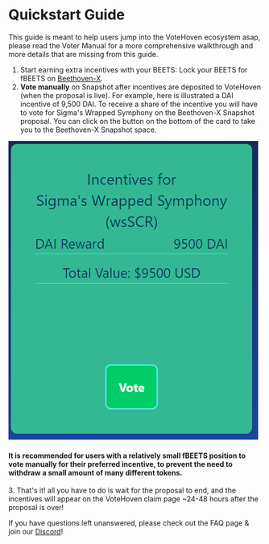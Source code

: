 # Quickstart Guide

This guide is meant to help users jump into the VoteHoven ecosystem asap, please read the Voter Manual for a more comprehensive walkthrough and more details that are missing from this guide.&#x20;



1. Start earning extra incentives with your BEETS: Lock your BEETS for fBEETS on [Beethoven-X](https://beets.fi/#/stake).
2. **Vote manually** on Snapshot after incentives are deposited to VoteHoven (when the proposal is live). For example, here is illustrated a DAI incentive of 9,500 DAI. To receive a share of the incentive you will have to vote for Sigma's Wrapped Symphony on the Beethoven-X Snapshot proposal. You can click on the button on the bottom of the card to take you to the Beethoven-X Snapshot space.

![](../.gitbook/assets/SCRBribe.PNG)

#### It is recommended for users with a relatively small fBEETS position to vote manually for their preferred incentive, to prevent the need to withdraw a small amount of many different tokens.

3\. That's it! all you have to do is wait for the proposal to end, and the incentives will appear on the VoteHoven claim page \~24-48 hours after the proposal is over!

If you have questions left unanswered, please check out the FAQ page & join our [Discord](https://discord.com/invite/DKQ7xjwgNr)!
